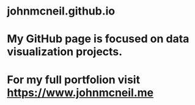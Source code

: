 # johnmcneil.github.io
# My GitHub page is focused on data visualization projects.
# For my full portfolion visit https://www.johnmcneil.me
